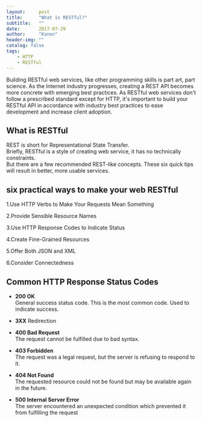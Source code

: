 ```yaml
---
layout:     post
title:      "What is RESTful?"
subtitle:   ""
date:       2017-07-29
author:     "Kanon"
header-img: ""
catalog: false
tags:
    - HTTP
    - RESTful
---
```


Building RESTful web services, like other programming skills is part art, part science. As the Internet industry progresses, creating a REST API becomes more concrete with emerging best practices. As RESTful web services don't follow a prescribed standard except for HTTP, it's important to build your RESTful API in accordance with industry best practices to ease development and increase client adoption.

## What is RESTful
REST is short for Representational State Transfer.   
Briefly, RESTful is a style of creating web service, it has no technically constraints.  
But there  are a few recommended REST-like concepts. These six quick tips will result in better, more usable services.

## six practical ways to make your web RESTful
1.Use HTTP Verbs to Make Your Requests Mean Something

2.Provide Sensible Resource Names

3.Use HTTP Response Codes to Indicate Status

4.Create Fine-Grained Resources

5.Offer Both JSON and XML

6.Consider Connectedness


## Common HTTP Response Status Codes
- **200 OK**<br>
General success status code. This is the most common code. Used to indicate success.

- **3XX**
Redirection

- **400 Bad Request**<br>
The request cannot be fulfilled due to bad syntax.

- **403 Forbidden**<br>
The request was a legal request, but the server is refusing to respond to it. 

- **404 Not Found**<br>
The requested resource could not be found but may be available again in the future. 

- **500 Internal Server Error**<br>
The server encountered an unexpected condition which prevented it from fulfilling the request
